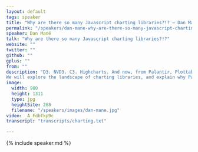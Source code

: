 ```yaml
---
layout: default
tags: speaker
title: "Why are there so many Javascript charting libraries?!? – Dan Mané"
permalink: "/speakers/dan-mane-why-are-there-so-many-javascript-charting-libraries.html"
speaker: Dan Mané
talk: "Why are there so many Javascript charting libraries?!?"
website: ""
twitter: ""
github: ""
gplus: ""
from: ""
description: "D3. NVD3. C3. Highcharts. And now, from Palantir, Plottable. There are seemingly innumerable Javascript charting libraries, all producing similar charts and often built on the same technologies. Why are there so many options? And why does it seem like more are coming out every day?
We will explore the landscape of charting libraries, and explain why Palantir decided to write Plottable.js. We hope to figure out why there are so many of these things, and chart a course towards the One Library – to Rule Them All."
image:
  width: 980
  height: 1311
  type: jpg
  heightSite: 268
  filename: "/speakers/images/dan-mane.jpg"
video: _A_FdbTkp9c
transcript: "transcripts/charting.txt"

---
```


{% include speaker.md %}

